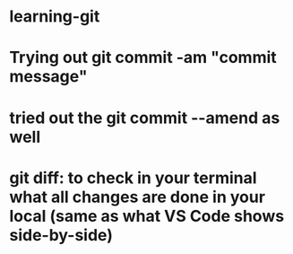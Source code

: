 # learning-git
# Trying out git commit -am "commit message"
# tried out the git commit --amend as well

# git diff: to check in your terminal what all changes are done in your local (same as what VS Code shows side-by-side)


